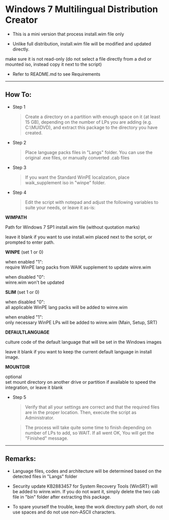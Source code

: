 # Windows 7 Multilingual Distribution Creator

* This is a mini version that process install.wim file only

* Unlike full distribution, install.wim file will be modified and updated directly.

make sure it is not read-only (do not select a file directly from a dvd or mounted iso, instead copy it next to the script)

* Refer to README.md to see Requirements

______________________________

## How To:

* Step 1
	> Create a directory on a partition with enough space on it (at least 15 GB), depending on the number of LPs you are adding (e.g. C:\MUIDVD), and extract this package to the directory you have created.

* Step 2
	> Place language packs files in "Langs" folder. You can use the original .exe files, or manually converted .cab files

* Step 3
	> If you want the Standard WinPE localization, place waik_supplement iso in "winpe" folder. 

* Step 4
	> Edit the script with notepad and adjust the following variables to suite your needs, or leave it as-is:

**WIMPATH**

Path for Windows 7 SP1 install.wim file (without quotation marks)

leave it blank if you want to use install.wim placed next to the script, or prompted to enter path.

**WINPE** (set 1 or 0)

when enabled "1":  
require WinPE lang packs from WAIK supplement to update winre.wim

when disabled "0":  
winre.wim won't be updated

**SLIM** (set 1 or 0)

when disabled "0":  
all applicable WinPE lang packs will be added to winre.wim

when enabled "1":  
only necessary WinPE LPs will be added to winre.wim (Main, Setup, SRT)

**DEFAULTLANGUAGE**

culture code of the default language that will be set in the Windows images

leave it blank if you want to keep the current default language in install image.

**MOUNTDIR**

optional  
set mount directory on another drive or partition if available to speed the integration, or leave it blank

* Step 5
	> Verify that all your settings are correct and that the required files are in the proper location. Then, execute the script as Administrator.

	> The process will take quite some time to finish depending on number of LPs to add, so WAIT. If all went OK, You will get the "Finished" message.

______________________________

## Remarks:

* Language files, codes and architecture will be determined based on the detected files in "Langs" folder

* Security update KB2883457 for System Recovery Tools (WinSRT) will be added to winre.wim. If you do not want it, simply delete the two cab file in "bin" folder after extracting this package.

* To spare yourself the trouble, keep the work directory path short, do not use spaces and do not use non-ASCII characters. 
